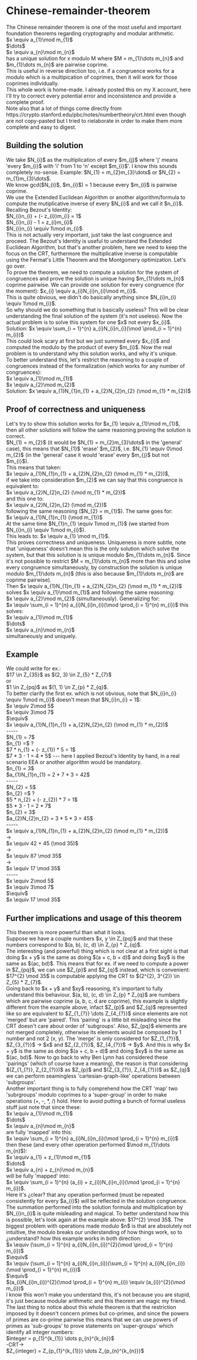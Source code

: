 # Chinese-remainder-theorem
<p>The Chinese remainder theorem is one of the most useful and important foundation theorems regarding cryptography and modular arithmetic.<br>
$x \equiv a_{1}\mod m_{1}$ <br>
$\dots$ <br>
$x \equiv a_{n}\mod m_{n}$ <br>
has a unique solution for x modulo M where $M = m_{1}\dots m_{n}$ and $m_{1}\dots m_{n}$ are pairwise coprime. <br>
This is useful in reverse direction too, i.e. if a congruence works for a modulo which is a multipication of coprimes, then it will work for those coprimes individually. <br>
This whole work is home-made. I already posted this on my X account, here I'll try to correct every potential error and inconsistence and provide a complete proof.<br>
Note also that a lot of things come directly from https://crypto.stanford.edu/pbc/notes/numbertheory/crt.html even though are not copy-pasted but I tried to rielaborate in order to make them more complete and easy to digest.
</p>

## Building the solution
<p>We take $N_{i}$ as the multiplication of every $m_{j}$ where 'j' means 'every $m_{i}$ with 'i' from 1 to 'n' except $m_{i}$'. I know this sounds completely no-sense. Example: $N_{1} = m_{2}m_{3}\dots$ or $N_{2} = m_{1}m_{3}\dots$. <br>
We know gcd($N_{i}$, $m_{i}$) = 1 because every $m_{i}$ is pairwise coprime. <br>
We use the Extended Euclidean Algorithm or another algorithm/formula to compute the mutiplicative inverse of every $N_{i}$ and we call it $n_{i}$. Recalling Bezout's Identity: <br>
$N_{i}n_{i} + (- z_{i})m_{i} = 1$ <br>
$N_{i}n_{i} - 1 = z_{i}m_{i}$ <br>
$N_{i}n_{i} \equiv 1\mod m_{i}$ <br>
This is not actually very important, just take the last congruence and proceed. The Bezout's Identity is useful to understand the Extended Euclidean Algorithm, but that's another problem, here we need to keep the focus on the CRT, furthermore the multiplicative inverse is computable using the Fermat's Little Theorem and the Montgomery optimization. Let's go over.<br>
To prove the theorem, we need to compute a solution for the system of congruences and prove the solution is unique having $m_{1}\dots m_{n}$ coprime pairwise.
We can provide one solution for every congruence (for the moment):
$x_{i} \equiv a_{i}N_{i}n_{i}\mod m_{i}$. <br>
This is quite obvious, we didn't do basically anything since $N_{i}n_{i} \equiv 1\mod m_{i}$. <br>
So why should we do something that is basically useless? This will be clear understanding the final solution of the system (it's not useless).
Now the actual problem is to solve this system for one $x$ not every $x_{i}$. <br>
Solution: $x \equiv \sum_{i = 1}^{n} a_{i}N_{i}n_{i}(\mod \prod_{i = 1}^{n} m_{i})$ <br>
This could look scary at first but we just summed every $x_{i}$ and computed the modulo by the product of every $m_{i}$. Now the real problem is to understand why this solution works, and why it's unique. <br>
To better understand this, let's restrict the reasoning to a couple of congruences instead of the formalization (which works for any number of congruences): <br>
$x \equiv a_{1}\mod m_{1}$ <br>
$x \equiv a_{2}\mod m_{2}$ <br>
Solution: $x \equiv a_{1}N_{1}n_{1} + a_{2}N_{2}n_{2} (\mod m_{1} * m_{2})$ <br>

## Proof of correctness and uniqueness

<p>Let's try to show this solution works for $x_{1} \equiv a_{1}\mod m_{1}$, then all other solutions will follow the same reasoning proving the solution is correct.<br>
$N_{1} = m_{2}$ (it would be $N_{1} = m_{2}m_{3}\dots$ in the 'general' case), this means that $N_{1}$ 'erase' $m_{2}$, i.e. $N_{1} \equiv 0\mod m_{2}$ (in the 'general' case it would 'erase' every $m_{j}$ but not $m_{i}$). <br>
This means that taken: <br>
$x \equiv a_{1}N_{1}n_{1} + a_{2}N_{2}n_{2} (\mod m_{1} * m_{2})$, <br>
if we take into consideration $m_{2}$ we can say that this congruence is equivalent to: <br>
$x \equiv a_{2}N_{2}n_{2} (\mod m_{1} * m_{2})$ <br>
and this one to: <br>
$x \equiv a_{2}N_{2}n_{2} (\mod m_{2})$ <br> following the same reasoning ($N_{2} = m_{1}$). The same goes for: <br>
$x \equiv a_{1}N_{1}n_{1} (\mod m_{1})$ <br>
At the same time $N_{1}n_{1} \equiv 1\mod m_{1}$ (we started from $N_{i}n_{i} \equiv 1\mod m_{i}$). <br> This leads to: $x \equiv a_{1} \mod m_{1}$. <br>
This proves correctness and uniqueness. Uniqueness is more subtle, note that 'uniqueness' doesn't mean this is the only solution which solve the system, but that this solution is is unique modulo $m_{1}\dots m_{n}$. Since it's not possible to restrict $M = m_{1}\dots m_{n}$ more than this and solve every congruence simultaneously, by construction the solution is unique modulo $m_{1}\dots m_{n}$ (this is also because $m_{1}\dots m_{n}$ are coprime pairwise). <br>
Then $x \equiv a_{1}N_{1}n_{1} + a_{2}N_{2}n_{2} (\mod m_{1} * m_{2})$ solves $x \equiv a_{1}\mod m_{1}$ and following the same reasoning: <br>
$x \equiv a_{2}\mod m_{2}$ (simultaneously). Generalizing for: <br>
$x \equiv \sum_{i = 1}^{n} a_{i}N_{i}n_{i}(\mod \prod_{i = 1}^{n} m_{i})$ this solves: <br>
$x \equiv a_{1}\mod m_{1}$ <br>
$\dots$ <br>
$x \equiv a_{n}\mod m_{n}$ <br>
simultaneously and uniquely.
</p>

## Example

<p>We could write for ex.: <br>
$17 \in Z_{35}$ as $(2, 3) \in Z_{5} * Z_{7}$<br>
or <br>
$1 \in Z_{pq}$ as $(1, 1) \in Z_{p} * Z_{q}$. <br>
To better clarify the first ex. which is not obvious, note that $N_{i}n_{i} \equiv 1\mod m_{i}$ doesn't mean that $N_{i}n_{i} = 1$: <br>
$x \equiv 2\mod 5$ <br>
$x \equiv 3\mod 7$ <br>
$\equiv$<br>
$x \equiv a_{1}N_{1}n_{1} + a_{2}N_{2}n_{2} (\mod m_{1} * m_{2})$ <br>
-----<br>
$N_{1} = 7$<br>
$n_{1} =$ ? <br>
$7 * n_{1} + (- z_{1}) * 5 = 1$ <br>
$7 * 3 - 1 = 4 * 5$ --- here I applied Bezout's Identity by hand, in a real scenario EEA or another algorithm would be mandatory.<br>
$n_{1} = 3$<br>
$a_{1}N_{1}n_{1} = 2 * 7 * 3 = 42$<br>
-----<br>
$N_{2} = 5$ <br>
$n_{2} =$ ? <br>
$5 * n_{2} + (- z_{2}) * 7 = 1$ <br>
$5 * 3 - 1 = 2 * 7$ <br>
$n_{2} = 3$<br>
$a_{2}N_{2}n_{2} = 3 * 5 * 3 = 45$<br>
-----<br>
$x \equiv a_{1}N_{1}n_{1} + a_{2}N_{2}n_{2} (\mod m_{1} * m_{2})$ <br>
-><br>
$x \equiv 42 + 45 (\mod 35)$ <br>
-><br>
$x \equiv 87 \mod 35$ <br>
-><br>
$x \equiv 17 \mod 35$ <br>
-----<br>
$x \equiv 2\mod 5$ <br>
$x \equiv 3\mod 7$ <br>
$\equiv$<br>
$x \equiv 17 \mod 35$ <br>
</p>

## Further implications and usage of this theorem
<p>This theorem is more powerful than what it looks.<br>
Suppose we have a couple numbers $x, y \in Z_{pq}$ and that these numbers correspond to $(a, b), (c, d) \in Z_{p} * Z_{q}$. <br>
The interesting (and powerful) thing which is not clear at a first sight is that doing $x + y$ is the same as doing $(a + c, b + d)$ and doing $xy$ is the same as $(ac, bd)$. This means that for ex. if we need to compute a power in $Z_{pq}$, we can use $Z_{p}$ and $Z_{q}$ instead, which is convenient: $17^{2} \mod 35$ is computable applying the CRT to $(2^{2}, 3^{2}) \in Z_{5} * Z_{7}$.<br>
Going back to $x + y$ and $xy$ reasoning, it's important to fully understand this behaviour. $(a, b), (c, d) \in Z_{p} * Z_{q}$ are numbers which are pairwise coprime (a, b, c, d are coprime), this example is slightly different from the example above, infact $Z_{p}$ and $Z_{q}$ represented like so are equivalent to $Z_{1_{?}} \dots Z_{4_{?}}$ since elements are not 'merged' but are 'paired'. This 'pairing' is a little bit misleading since the CRT doesn't care about order of 'subgroups'. Also, $Z_{pq}$ elements are not merged completely, otherwise its elements would be composed by 1 number and not 2 (x, y). The 'merge' is only considered for $Z_{1_{?}}$, $Z_{3_{?}}$ -> $x$ and $Z_{2_{?}}$, $Z_{4_{?}}$ -> $y$. And this is why $x + y$ is the same as doing $(a + c, b + d)$ and doing $xy$ is the same as $(ac, bd)$. Now to go back to why Ben Lynn has considered these 'pairings' (which of course have a meaning), the reason is that considering $(Z_{1_{?}}, Z_{2_{?}})$ as $Z_{p}$ and $(Z_{3_{?}}, Z_{4_{?}})$ as $Z_{q}$ we can perform seamingless 'cartesian-graph-like' operations between 'subgroups'. <br>
Another important thing is to fully comprehend how the CRT 'map' two 'subrgroups' modulo coprimes to a 'super-group' in order to make operations (+, -, *, /) hold. Here to avoid putting a bunch of formal useless stuff just note that since these: <br>
$x \equiv a_{1}\mod m_{1}$ <br>
$\dots$ <br>
$x \equiv a_{n}\mod m_{n}$ <br>
are fully 'mapped' into this: <br>
$x \equiv \sum_{i = 1}^{n} a_{i}N_{i}n_{i}(\mod \prod_{i = 1}^{n} m_{i})$ <br>
then these (and every other operation performed $\mod m_{1}\dots m_{n}$): <br>
$x \equiv a_{1} + z_{1}\mod m_{1}$ <br>
$\dots$ <br>
$x \equiv a_{n} + z_{n}\mod m_{n}$ <br>
will be fully 'mapped' into: <br>
$x \equiv \sum_{i = 1}^{n} (a_{i} + z_{i})N_{i}n_{i}(\mod \prod_{i = 1}^{n} m_{i})$. <br>
Here it's ¿clear? that any operation performed (must be repeated consistently for every $a_{i}$) will be reflected in the solution congruence. The summation performed into the solution formula and multiplication by $N_{i}n_{i}$ is quite misleading and magical. To better understand how this is possible, let's look again at the example above: $17^{2} \mod 35$. The biggest problem with operations made modulo $n$ is that are absolutely not intuitive, the modulo breaks our understanding of how things work, so to ¿understand? how this example works in both direction:<br>
$x \equiv (\sum_{i = 1}^{n} a_{i}N_{i}n_{i})^{2}(\mod \prod_{i = 1}^{n} m_{i})$<br>
$\equiv$<br>
$x \equiv (\sum_{i = 1}^{n} a_{i}N_{i}n_{i})(\sum_{i = 1}^{n} a_{i}N_{i}n_{i})(\mod \prod_{i = 1}^{n} m_{i})$<br>
$\equiv$<br>
$(a_{i}N_{i}n_{i})^{2}(\mod \prod_{i = 1}^{n} m_{i}) \equiv (a_{i})^{2}(\mod m_{i})$ <br>
I know this won't make you understand this, it's not because you are stupid, it's just because modular arithmetic and this theorem are magic my friend.
<br>
The last thing to notice about this whole theorem is that the restriction imposed by it doesn't concern primes but co-primes, and since the powers of primes are co-prime pairwise this means that we can use powers of primes as 'sub-groups' to prove statements on 'super-groups' which identify all integer numbers: <br>
$integer = p_{1}^{k_{1}} \dots p_{n}^{k_{n}}$ <br>
-CRT-> <br>
$Z_{integer} = Z_{p_{1}^{k_{1}}} \dots Z_{p_{n}^{k_{n}}}$
</p>
